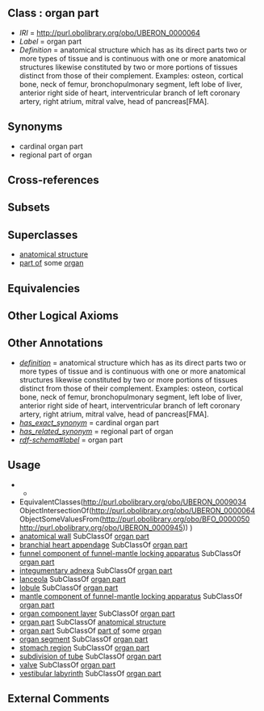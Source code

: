 
## Class : organ part

 * *IRI* = http://purl.obolibrary.org/obo/UBERON_0000064
 * *Label* = organ part
 * *Definition* = anatomical structure which has as its direct parts two or more types of tissue and is continuous with one or more anatomical structures likewise constituted by two or more portions of tissues distinct from those of their complement. Examples: osteon, cortical bone, neck of femur, bronchopulmonary segment, left lobe of liver, anterior right side of heart, interventricular branch of left coronary artery, right atrium, mitral valve, head of pancreas[FMA].

## Synonyms

 * cardinal organ part
 * regional part of organ

## Cross-references


## Subsets


## Superclasses

 * [anatomical structure](../../UBERON/61/UBERON_0000061.md)
 * [part of](../../BFO/50/BFO_0000050.md) some [organ](../../UBERON/62/UBERON_0000062.md)

## Equivalencies


## Other Logical Axioms


## Other Annotations

 * *[definition](../../IAO/15/IAO_0000115.md)* = anatomical structure which has as its direct parts two or more types of tissue and is continuous with one or more anatomical structures likewise constituted by two or more portions of tissues distinct from those of their complement. Examples: osteon, cortical bone, neck of femur, bronchopulmonary segment, left lobe of liver, anterior right side of heart, interventricular branch of left coronary artery, right atrium, mitral valve, head of pancreas[FMA].
 * *[has_exact_synonym](../../ym/oboInOwl#hasExactSynonym.md)* = cardinal organ part
 * *[has_related_synonym](../../ym/oboInOwl#hasRelatedSynonym.md)* = regional part of organ
 * *[rdf-schema#label](../../el/rdf-schema#label.md)* = organ part

## Usage

 * -
 * EquivalentClasses(<http://purl.obolibrary.org/obo/UBERON_0009034> ObjectIntersectionOf(<http://purl.obolibrary.org/obo/UBERON_0000064> ObjectSomeValuesFrom(<http://purl.obolibrary.org/obo/BFO_0000050> <http://purl.obolibrary.org/obo/UBERON_0000945>)) )
 * [anatomical wall](../../UBERON/60/UBERON_0000060.md) SubClassOf [organ part](../../UBERON/64/UBERON_0000064.md)
 * [branchial heart appendage](../../CEPH/23/CEPH_0001023.md) SubClassOf [organ part](../../UBERON/64/UBERON_0000064.md)
 * [funnel component of funnel-mantle locking apparatus](../../CEPH/51/CEPH_0001051.md) SubClassOf [organ part](../../UBERON/64/UBERON_0000064.md)
 * [integumentary adnexa](../../UBERON/03/UBERON_0006003.md) SubClassOf [organ part](../../UBERON/64/UBERON_0000064.md)
 * [lanceola](../../CEPH/13/CEPH_0001013.md) SubClassOf [organ part](../../UBERON/64/UBERON_0000064.md)
 * [lobule](../../UBERON/11/UBERON_0009911.md) SubClassOf [organ part](../../UBERON/64/UBERON_0000064.md)
 * [mantle component of funnel-mantle locking apparatus](../../CEPH/52/CEPH_0001052.md) SubClassOf [organ part](../../UBERON/64/UBERON_0000064.md)
 * [organ component layer](../../UBERON/23/UBERON_0004923.md) SubClassOf [organ part](../../UBERON/64/UBERON_0000064.md)
 * [organ part](../../UBERON/64/UBERON_0000064.md) SubClassOf [anatomical structure](../../UBERON/61/UBERON_0000061.md)
 * [organ part](../../UBERON/64/UBERON_0000064.md) SubClassOf [part of](../../BFO/50/BFO_0000050.md) some [organ](../../UBERON/62/UBERON_0000062.md)
 * [organ segment](../../UBERON/63/UBERON_0000063.md) SubClassOf [organ part](../../UBERON/64/UBERON_0000064.md)
 * [stomach region](../../UBERON/34/UBERON_0009034.md) SubClassOf [organ part](../../UBERON/64/UBERON_0000064.md)
 * [subdivision of tube](../../UBERON/22/UBERON_0013522.md) SubClassOf [organ part](../../UBERON/64/UBERON_0000064.md)
 * [valve](../../UBERON/78/UBERON_0003978.md) SubClassOf [organ part](../../UBERON/64/UBERON_0000064.md)
 * [vestibular labyrinth](../../UBERON/62/UBERON_0001862.md) SubClassOf [organ part](../../UBERON/64/UBERON_0000064.md)

## External Comments


